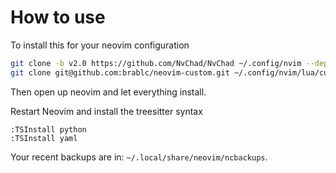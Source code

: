 # How to use

To install this for your neovim configuration

```bash
git clone -b v2.0 https://github.com/NvChad/NvChad ~/.config/nvim --depth 1
git clone git@github.com:brablc/neovim-custom.git ~/.config/nvim/lua/custom
```

Then open up neovim and let everything install.

Restart Neovim and install the treesitter syntax

```
:TSInstall python
:TSInstall yaml
```

Your recent backups are in: `~/.local/share/neovim/ncbackups`.
